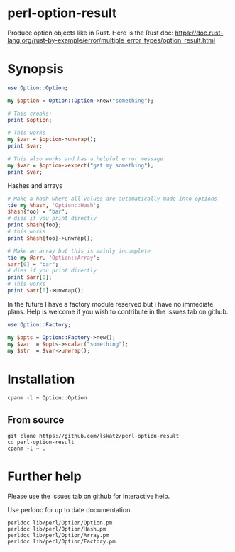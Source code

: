 # perl-option-result

Produce option objects like in Rust.
Here is the Rust doc: https://doc.rust-lang.org/rust-by-example/error/multiple_error_types/option_result.html

# Synopsis

```perl
use Option::Option;

my $option = Option::Option->new("something");

# This croaks:
print $option;

# This works
my $var = $option->unwrap();
print $var;

# This also works and has a helpful error message
my $var = $option->expect("get my something");
print $var;
```

Hashes and arrays

```perl
# Make a hash where all values are automatically made into options
tie my %hash, 'Option::Hash';
$hash{foo} = "bar";
# dies if you print directly
print $hash{foo};
# this works
print $hash{foo}->unwrap();

# Make an array but this is mainly incomplete
tie my @arr, 'Option::Array';
$arr[0] = "bar";
# dies if you print directly
print $arr[0];
# This works
print $arr[0]->unwrap();
```

In the future I have a factory module reserved but I have no immediate plans.
Help is welcome if you wish to contribute in the issues tab on github.

```perl
use Option::Factory;

my $opts = Option::Factory->new();
my $var  = $opts->scalar("something");
my $str  = $var->unwrap();
```

# Installation

    cpanm -l ~ Option::Option

## From source

    git clone https://github.com/lskatz/perl-option-result
    cd perl-option-result
    cpanm -l ~ .

# Further help

Please use the issues tab on github for interactive help.

Use perldoc for up to date documentation.

```shell
perldoc lib/perl/Option/Option.pm
perldoc lib/perl/Option/Hash.pm
perldoc lib/perl/Option/Array.pm
perldoc lib/perl/Option/Factory.pm
```

